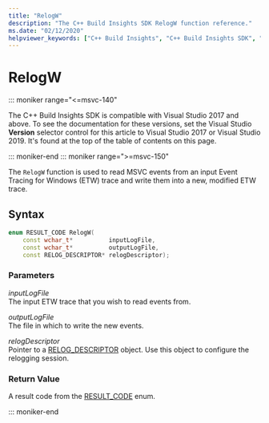 ```yaml
---
title: "RelogW"
description: "The C++ Build Insights SDK RelogW function reference."
ms.date: "02/12/2020"
helpviewer_keywords: ["C++ Build Insights", "C++ Build Insights SDK", "RelogW", "throughput analysis", "build time analysis", "vcperf.exe"]
---
```

# RelogW

::: moniker range="<=msvc-140"

The C++ Build Insights SDK is compatible with Visual Studio 2017 and above. To see the documentation for these versions, set the Visual Studio **Version** selector control for this article to Visual Studio 2017 or Visual Studio 2019. It's found at the top of the table of contents on this page.

::: moniker-end
::: moniker range=">=msvc-150"

The `RelogW` function is used to read MSVC events from an input Event Tracing for Windows (ETW) trace and write them into a new, modified ETW trace.

## Syntax

```cpp
enum RESULT_CODE RelogW(
    const wchar_t*          inputLogFile,
    const wchar_t*          outputLogFile,
    const RELOG_DESCRIPTOR* relogDescriptor);
```

### Parameters

*inputLogFile*\
The input ETW trace that you wish to read events from.

*outputLogFile*\
The file in which to write the new events.

*relogDescriptor*\
Pointer to a [RELOG_DESCRIPTOR](../other-types/relog-descriptor-struct.md) object. Use this object to configure the relogging session.

### Return Value

A result code from the [RESULT_CODE](../other-types/result-code-enum.md) enum.

::: moniker-end
